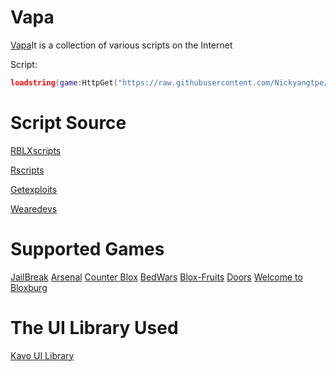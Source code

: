 # Vapa
[Vapa](https://github.com/Nickyangtpe/Vapa)It is a collection of various scripts on the Internet


Script:
``` Lua
loadstring(game:HttpGet("https://raw.githubusercontent.com/Nickyangtpe/Vapa/main/Main.txt", true))()
```

# Script Source
[RBLXscripts](https://www.rblxscripts.net/)


[Rscripts](https://rscripts.net/index)


[Getexploits](https://getexploits.com/scripts/)


[Wearedevs](https://wearedevs.net/scripts)

# Supported Games
[JailBreak](https://www.roblox.com/games/606849621/Jailbreak)
[Arsenal](https://www.roblox.com/games/286090429/Arsenal)
[Counter Blox](https://www.roblox.com/games/301549746/Counter-Blox)
[BedWars](https://www.roblox.com/games/6872265039/BedWars-GAME-BROWSER)
[Blox-Fruits](https://www.roblox.com/games/2753915549/Blox-Fruits)
[Doors](https://www.roblox.com/games/6516141723/DOORS)
[Welcome to Bloxburg](https://www.roblox.com/games/185655149/Welcome-to-Bloxburg)

# The UI Library Used

[Kavo UI Library](https://xheptcofficial.gitbook.io/kavo-library/)
